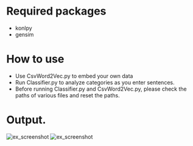 # Required packages
* konlpy
* gensim

# How to use
* Use CsvWord2Vec.py to embed your own data
* Run Classifier.py to analyze categories as you enter sentences.
* Before running Classifier.py and CsvWord2Vec.py, please check the paths of various files and reset the paths.

# Output.
![ex_screenshot](./img/result1.png)
![ex_screenshot](./img/result2.png)
